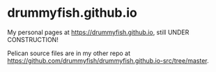# drummyfish.github.io

My personal pages at https://drummyfish.github.io, still UNDER CONSTRUCTION!

Pelican source files are in my other repo at https://github.com/drummyfish/drummyfish.github.io-src/tree/master.
